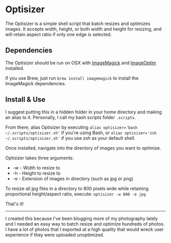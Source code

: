 # Optisizer
The Optisizer is a simple shell script that batch resizes and optimizes images. It accepts width, height, or both width and height for resizing, and will retain aspect ratio if only one edge is selected.

## Dependencies
The Optisizer should be run on OSX with [ImageMagick](http://www.imagemagick.org/script/index.php) and [ImageOptim](https://imageoptim.com) installed.

If you use Brew, just run `brew install imagemagick` to install the ImageMagick dependencies.

## Install & Use
I suggest putting this in a hidden folder in your home directory and making an alias to it. Personally, I call my bash scripts folder `.scripts`.

From there, alias Optisizer by executing `alias optisizer='bash ~/.scripts/optisizer.sh'` if you're using Bash, or `alias optisizer='zsh ~/.scripts/optisizer.sh'` if you use zsh as your default shell.

Once installed, navigate into the directory of images you want to optimize.

Optisizer takes three arguments:
- -w - Width to resize to
- -h - Height to resize to
- -e - Extension of images in directory (such as jpg or png)

To resize all jpg files in a directory to 800 pixels wide while retaining proportional height/aspect ratio, execute:
`optisizer -w 800 -e jpg`

That's it!


----------
I created this because I've been blogging more of my photography lately and I needed an easy way to batch resize and optimize hundreds of photos. I have a lot of photos that I exported at a high quality that would wreck user experience if they were uploaded unoptimized.
